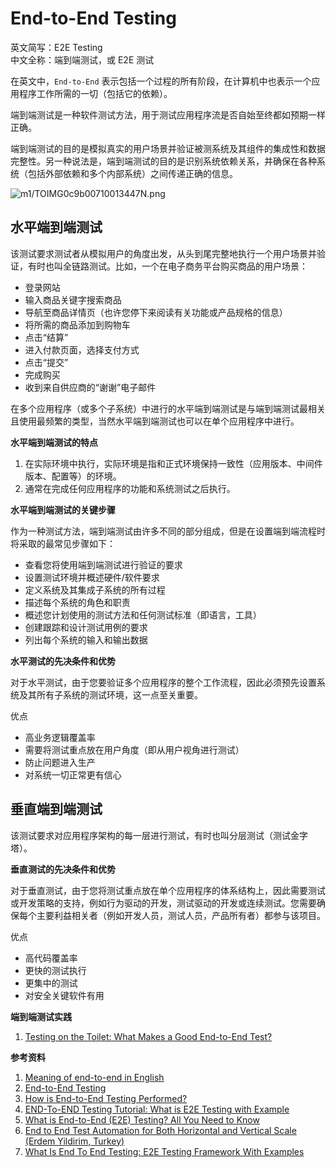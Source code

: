 
# End-to-End Testing

英文简写：E2E Testing  
中文全称：端到端测试，或 E2E 测试

在英文中，`End-to-End` 表示包括一个过程的所有阶段，在计算机中也表示一个应用程序工作所需的一切（包括它的依赖）。

端到端测试是一种软件测试方法，用于测试应用程序流是否自始至终都如预期一样正确。

端到端测试的目的是模拟真实的用户场景并验证被测系统及其组件的集成性和数据完整性。另一种说法是，端到端测试的目的是识别系统依赖关系，并确保在各种系统（包括外部依赖和多个内部系统）之间传递正确的信息。

![m1/TOIMG0c9b00710013447N.png](https://img.liyunx.com/m1/TOIMG0c9b00710013447N.png ':size=80%')

## 水平端到端测试

该测试要求测试者从模拟用户的角度出发，从头到尾完整地执行一个用户场景并验证，有时也叫全链路测试。比如，一个在电子商务平台购买商品的用户场景：

- 登录网站
- 输入商品关键字搜索商品
- 导航至商品详情页（也许您停下来阅读有关功能或产品规格的信息）
- 将所需的商品添加到购物车
- 点击“结算”
- 进入付款页面，选择支付方式
- 点击“提交”
- 完成购买
- 收到来自供应商的“谢谢”电子邮件

在多个应用程序（或多个子系统）中进行的水平端到端测试是与端到端测试最相关且使用最频繁的类型，当然水平端到端测试也可以在单个应用程序中进行。

**水平端到端测试的特点**

1. 在实际环境中执行，实际环境是指和正式环境保持一致性（应用版本、中间件版本、配置等）的环境。
1. 通常在完成任何应用程序的功能和系统测试之后执行。

**水平端到端测试的关键步骤**

作为一种测试方法，端到端测试由许多不同的部分组成，但是在设置端到端流程时将采取的最常见步骤如下：

- 查看您将使用端到端测试进行验证的要求
- 设置测试环境并概述硬件/软件要求
- 定义系统及其集成子系统的所有过程
- 描述每个系统的角色和职责
- 概述您计划使用的测试方法和任何测试标准（即语言，工具）
- 创建跟踪和设计测试用例的要求
- 列出每个系统的输入和输出数据

**水平测试的先决条件和优势**

对于水平测试，由于您要验证多个应用程序的整个工作流程，因此必须预先设置系统及其所有子系统的测试环境，这一点至关重要。

优点

- 高业务逻辑覆盖率
- 需要将测试重点放在用户角度（即从用户视角进行测试）
- 防止问题进入生产
- 对系统一切正常更有信心

## 垂直端到端测试

该测试要求对应用程序架构的每一层进行测试，有时也叫分层测试（测试金字塔）。

**垂直测试的先决条件和优势**

对于垂直测试，由于您将测试重点放在单个应用程序的体系结构上，因此需要测试或开发策略的支持，例如行为驱动的开发，测试驱动的开发或连续测试。您需要确保每个主要利益相关者（例如开发人员，测试人员，产品所有者）都参与该项目。

优点

- 高代码覆盖率
- 更快的测试执行
- 更集中的测试
- 对安全关键软件有用

**端到端测试实践**

1. [Testing on the Toilet: What Makes a Good End-to-End Test?](https://testing.googleblog.com/2016/09/testing-on-toilet-what-makes-good-end.html)

**参考资料**

1. [Meaning of end-to-end in English](https://dictionary.cambridge.org/us/dictionary/english/end-to-end)
1. [End-to-End Testing](https://www.tutorialspoint.com/software_testing_dictionary/end_to_end_testing.htm)
1. [How is End-to-End Testing Performed?](https://smartbear.com/learn/automated-testing/how-to-perform-end-to-end-testing/)
1. [END-To-END Testing Tutorial: What is E2E Testing with Example](https://www.guru99.com/end-to-end-testing.html)
1. [What is End-to-End (E2E) Testing? All You Need to Know](https://www.katalon.com/resources-center/blog/end-to-end-e2e-testing/)
1. [End to End Test Automation for Both Horizontal and Vertical Scale (Erdem Yildirim, Turkey)](https://www.youtube.com/watch?v=23-aghMoLg0)
1. [What Is End To End Testing: E2E Testing Framework With Examples](https://www.softwaretestinghelp.com/what-is-end-to-end-testing/)
